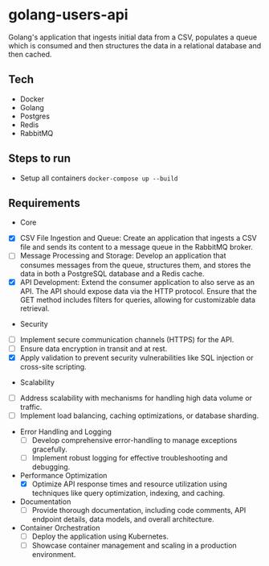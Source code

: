 # golang-users-api
Golang's application that ingests initial data from a CSV, populates a queue which is consumed and then structures the data in a relational database and then cached.

## Tech
- Docker
- Golang
- Postgres
- Redis
- RabbitMQ

## Steps to run
- Setup all containers `docker-compose up --build`

## Requirements
- Core
 - [x] CSV File Ingestion and Queue: Create an application that ingests a CSV file and sends its content to a message queue in the RabbitMQ broker.
 - [ ] Message Processing and Storage: Develop an application that consumes messages from the queue, structures them, and stores the data in both a PostgreSQL database and a Redis cache.
 - [x] API Development: Extend the consumer application to also serve as an API. The API should expose data via the HTTP protocol. Ensure that the GET method includes filters for queries, allowing for customizable data retrieval.
- Security
 - [ ] Implement secure communication channels (HTTPS) for the API.
 - [ ] Ensure data encryption in transit and at rest.
 - [x] Apply validation to prevent security vulnerabilities like SQL injection or cross-site scripting.
- Scalability
 - [ ] Address scalability with mechanisms for handling high data volume or traffic.
 - [ ] Implement load balancing, caching optimizations, or database sharding.
- Error Handling and Logging
  - [ ] Develop comprehensive error-handling to manage exceptions gracefully.
  - [ ] Implement robust logging for effective troubleshooting and debugging. 
- Performance Optimization
  - [x] Optimize API response times and resource utilization using techniques like query optimization, indexing, and caching.
- Documentation
  - [ ] Provide thorough documentation, including code comments, API endpoint details, data models, and overall architecture. 
- Container Orchestration
  - [ ] Deploy the application using Kubernetes.
  - [ ] Showcase container management and scaling in a production environment. 